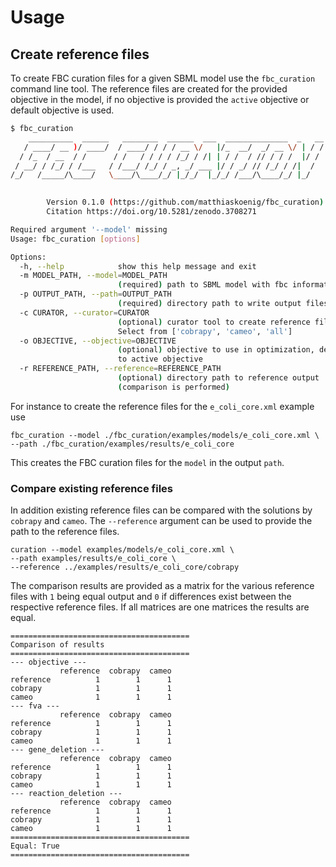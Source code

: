 # Usage

## Create reference files
To create FBC curation files for a given SBML model use the `fbc_curation` command line tool. The reference files are created for the provided objective in the model, if no objective is provided the `active` objective or default objective is used.
```bash
$ fbc_curation
    __________  ______   ________  ______  ___  ______________  _   __
   / ____/ __ )/ ____/  / ____/ / / / __ \/   |/_  __/  _/ __ \/ | / /
  / /_  / __  / /      / /   / / / / /_/ / /| | / /  / // / / /  |/ / 
 / __/ / /_/ / /___   / /___/ /_/ / _, _/ ___ |/ / _/ // /_/ / /|  /  
/_/   /_____/\____/   \____/\____/_/ |_/_/  |_/_/ /___/\____/_/ |_/   
                                                                      

        Version 0.1.0 (https://github.com/matthiaskoenig/fbc_curation)
        Citation https://doi.org/10.5281/zenodo.3708271

Required argument '--model' missing
Usage: fbc_curation [options]

Options:
  -h, --help            show this help message and exit
  -m MODEL_PATH, --model=MODEL_PATH
                        (required) path to SBML model with fbc information
  -p OUTPUT_PATH, --path=OUTPUT_PATH
                        (required) directory path to write output files to
  -c CURATOR, --curator=CURATOR
                        (optional) curator tool to create reference files:
                        Select from ['cobrapy', 'cameo', 'all']
  -o OBJECTIVE, --objective=OBJECTIVE
                        (optional) objective to use in optimization, defaults
                        to active objective
  -r REFERENCE_PATH, --reference=REFERENCE_PATH
                        (optional) directory path to reference output
                        (comparison is performed)
```
For instance to create the reference files for the `e_coli_core.xml` example use
```
fbc_curation --model ./fbc_curation/examples/models/e_coli_core.xml \
--path ./fbc_curation/examples/results/e_coli_core 
```
This creates the FBC curation files for the `model` in the output `path`.

### Compare existing reference files
In addition existing reference files can be compared with the solutions by `cobrapy` and `cameo`. The `--reference` argument can be used to provide the path to the reference files.
```
curation --model examples/models/e_coli_core.xml \
--path examples/results/e_coli_core \
--reference ../examples/results/e_coli_core/cobrapy
```
The comparison results are provided as a matrix for the various reference files with `1` being equal output and `0` if differences exist between the respective reference files. If all matrices are one matrices the results are equal.
```
========================================
Comparison of results
========================================
--- objective ---
           reference  cobrapy  cameo
reference          1        1      1
cobrapy            1        1      1
cameo              1        1      1
--- fva ---
           reference  cobrapy  cameo
reference          1        1      1
cobrapy            1        1      1
cameo              1        1      1
--- gene_deletion ---
           reference  cobrapy  cameo
reference          1        1      1
cobrapy            1        1      1
cameo              1        1      1
--- reaction_deletion ---
           reference  cobrapy  cameo
reference          1        1      1
cobrapy            1        1      1
cameo              1        1      1
========================================
Equal: True
========================================
```

